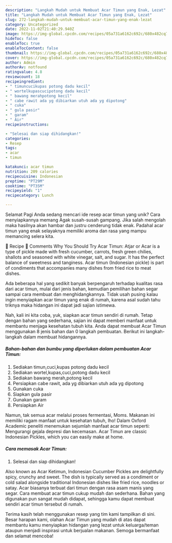 ```yaml
---
description: "Langkah Mudah untuk Membuat Acar Timun yang Enak, Lezat"
title: "Langkah Mudah untuk Membuat Acar Timun yang Enak, Lezat"
slug: 272-langkah-mudah-untuk-membuat-acar-timun-yang-enak-lezat
category: Uncategorized
date: 2022-11-02T21:40:29.940Z
image: https://img-global.cpcdn.com/recipes/05a731a6162c692c/680x482cq70/acar-timun-foto-resep-utama.jpg
hideToc: false
enableToc: true
enableTocContent: false
thumbnail: https://img-global.cpcdn.com/recipes/05a731a6162c692c/680x482cq70/acar-timun-foto-resep-utama.jpg
cover: https://img-global.cpcdn.com/recipes/05a731a6162c692c/680x482cq70/acar-timun-foto-resep-utama.jpg
author: Admin
authorAv: notfound
ratingvalue: 4.8
reviewcount: 18
recipeingredient:
- " timuncucikupas potong dadu kecil"
- " wortelkupascucipotong dadu kecil"
- " bawang merahpotong kecil"
- " cabe rawit ada yg dibiarkan utuh ada yg dipotong"
- " cuka"
- " gula pasir"
- " garam"
- " Air"
recipeinstructions:

- "Selesai dan siap dihidangkan!"
categories:
- Resep
tags:
- acar
- timun

katakunci: acar timun 
nutrition: 209 calories
recipecuisine: Indonesian
preptime: "PT29M"
cooktime: "PT35M"
recipeyield: "1"
recipecategory: Lunch

---
```



Selamat Pagi Anda sedang mencari ide resep acar timun yang unik? Cara menyiapkannya memang Agak susah-susah gampang. Jika salah mengolah maka hasilnya akan hambar dan justru cenderung tidak enak. Padahal acar timun yang enak selayaknya memiliki aroma dan rasa yang mampu memancing selera kita.


📖 Recipe 💬 Comments Why You Should Try Acar Timun: Atjar or Acar is a type of pickle made with fresh cucumber, carrots, fresh green chilies, shallots and seasoned with white vinegar, salt, and sugar. It has the perfect balance of sweetness and tanginess. Acar timun (Indonesian pickle) is part of condiments that accompanies many dishes from fried rice to meat dishes.

Ada beberapa hal yang sedikit banyak berpengaruh terhadap kualitas rasa dari acar timun, mulai dari jenis bahan, kemudian pemilihan bahan segar sampai cara membuat dan menghidangkannya. Tidak usah pusing kalau ingin menyiapkan acar timun yang enak di rumah, karena asal sudah tahu triknya maka hidangan ini dapat jadi sajian istimewa.


Nah, kali ini kita coba, yuk, siapkan acar timun sendiri di rumah. Tetap dengan bahan yang sederhana, sajian ini dapat memberi manfaat untuk membantu menjaga kesehatan tubuh kita. Anda dapat membuat Acar Timun menggunakan 8 jenis bahan dan 0 langkah pembuatan. Berikut ini langkah-langkah dalam membuat hidangannya.

<!--inarticleads1-->

##### Bahan-bahan dan bumbu yang diperlukan dalam pembuatan Acar Timun:

1. Sediakan  timun,cuci,kupas potong dadu kecil
1. Sediakan  wortel,kupas,cuci,potong dadu kecil
1. Sediakan  bawang merah,potong kecil
1. Persiapkan  cabe rawit, ada yg dibiarkan utuh ada yg dipotong
1. Gunakan  cuka
1. Siapkan  gula pasir
1. Gunakan  garam
1. Persiapkan  Air


Namun, tak semua acar melalui proses fermentasi, Moms. Makanan ini memiliki ragam manfaat untuk kesehatan tubuh, lho! Dalam Oxford Academic peneliti menemukan sejumlah manfaat acar timun seperti: Mengurangi gejala depresi dan kecemasan. Acar Timun are classic Indonesian Pickles, which you can easily make at home. 

<!--inarticleads2-->

##### Cara memasak Acar Timun:


1. Selesai dan siap dihidangkan!

Also known as Acar Ketimun, Indonesian Cucumber Pickles are delightfully spicy, crunchy and sweet. The dish is typically served as a condiment or cold salad alongside traditional Indonesian dishes like fried rice, noodles or satay. Acar biasanya terbuat dari timun dengan rasa asam manis yang segar. Cara membuat acar timun cukup mudah dan sederhana. Bahan yang digunakan pun sangat mudah didapat, sehingga kamu dapat membuat sendiri acar timun tersebut di rumah. 

Terima kasih telah menggunakan resep yang tim kami tampilkan di sini. Besar harapan kami, olahan Acar Timun yang mudah di atas dapat membantu kamu menyiapkan hidangan yang lezat untuk keluarga/teman ataupun menjadi inspirasi untuk berjualan makanan. Semoga bermanfaat dan selamat mencoba!
